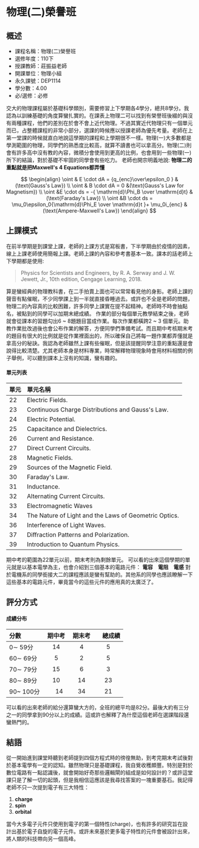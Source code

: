 # 物理(二)榮譽班
## 概述
- 課程名稱：物理(二)榮譽班
- 選修年度：110下
- 授課教師：莊振益老師
- 開課單位：物理小組    
- 永久課號：DEP1114
- 學分數：4.00
- 必/選修：必修

交大的物理課程屬於基礎科學類別，需要修習上下學期各4學分，總共8學分。我認為以訓練基礎的角度算蠻扎實的。在課表上物理二可以找到有榮譽班後綴的與沒有兩種課程，他們的差別在於會不會上近代物理。不過其實近代物理只有一個單元而已，占整體課程的非常小部分，選課的時候應以授課老師為優先考量。老師在上第一堂課的時候就直白地說這學期的課程和上學期很不一樣。物理(一)大多數都是學測範圍的物理，同學們的熟悉度比較高，就算不讀書也可以拿高分。物理(二)則會有許多高中沒有教的內容，微積分會使用到更高的比例，也會用到一些物理(一)所下的結論，對於基礎不牢固的同學會有些吃力。
老師也開宗明義地說: **物理二的重點就是把Maxwell's 4 Equations都弄懂**


$$
\begin{align}
\oint & E \cdot dA = {q_{enc}\over\epsilon_0 }  &(\text{Gauss's Law}) \\
\oint & B \cdot dA = 0 &(\text{Gauss's Law for Magnetism}) \\
\oint &E \cdot ds = -{ \mathrm{d}\Phi_B \over \mathrm{d}t}  &(\text{Faraday's Law}) \\
\oint &B \cdot ds = \mu_0\epsilon_0{\mathrm{d}\Phi_E \over \mathrm{d}t }+ \mu_0i_{enc} &(\text{Ampere-Maxwell's Law})
\end{align}
$$


## 上課模式


在前半學期是到課堂上課，老師的上課方式是寫板書，下半學期由於疫情的因素，線上上課老師使用簡報上課。老師上課的內容和參考書基本一致。課本的話老師上下學期都是使用:

> Physics for Scientists and Engineers, by R. A. Serway and J. W. Jewett, Jr., 10th edition, Cengage Learning, 2018.

算是蠻經典的物理教科書，在二手拍賣上面也可以常常看見他的身影。老師上課的聲音有點催眠，不少同學課上到一半就直接昏睡過去。或許也不全是老師的問題，物理二的內容真的比較困難，許多同學上課實在提不起精神。老師時不時會抽點名，被點到的同學可以加期末總成績。
作業的部分每個單元教學結束之後，老師就會從課本的習題勾出6 ~ 8題題目當成作業。每次作業都橫跨2 ~ 3 個單元。助教作業批改過後也會公布作業的解答，方便同學們準備考試。而且期中考核期末考的題目有很大的比例就是從作業裡面出的，所以確保自己將每一題作業都弄懂就是拿高分的秘訣。我認為老師雖然上課有些催眠，但是該提醒同學注意的重點還是會說得比較清楚。尤其老師本身是材料專業，時常解釋物理現象時會用材料相關的例子舉例，可以聽到課本上沒有的知識，蠻有趣的。

#### 單元列表

單元 | 單元名稱
--------|:-----
22| Electric Fields.
23| Continuous Charge Distributions and Gauss's Law.
24| Electric Potential.
25| Capacitance and Dielectrics.
26| Current and Resistance.
27| Direct Current Circuits.
28| Magnetic Fields.
29| Sources of the Magnetic Field.
30| Faraday's Law.
31| Inductance.
32| Alternating Current Circuits.
33| Electromagnetic Waves
34| The Nature of Light and the Laws of Geometric Optics.
36| Interference of Light Waves.
37| Diffraction Patterns and Polarization.
39| Introduction to Quantum Physics.

期中考的範圍為22單元以前，期末考則為剩餘單元。
可以看的出來這個學期的單元就是以基本電學為主，也會介紹到三個基本的電路元件： **電容**　**電阻**　**電感** 對於電機系的同學銜接大二的課程應該是蠻有幫助的。其他系的同學也應該瞭解一下這些基本的電路元件，畢竟當今的這些元件的應用真的太廣泛了。

## 評分方式

#### 成績分布
分數 | 期中考 | 期末考 |　總成績
:------|:-----:|:---:|:---:|
0∼ 59分     | 14    |4     |5 
60∼ 69分    | 5 　  |2     |5
70∼ 79分    | 15 　 |6      |3
80∼ 89分    | 10　  |14     |23 
90~ 100分   |　14 　|34     |21

可以看的出來老師的給分還算蠻大方的，全班的總平均是82分。最後大約有三分之一的同學拿到90分以上的成績。這或許也解釋了為什麼這個老師在選課階段還蠻熱門的。

## 結語

從一開始進到課堂時聽到老師提到四個方程式時的徬徨無助，到考完期末考試後對於基本電學有一定的認知。雖然物理只是基礎課程，我自覺收穫頗豐。特別是對於數位電路有一點認識後，就會開始好奇那些邏輯閘的組成是如何設計的？或許這堂課只是了解一切的起頭，但是我相信這應該是我尋找答案的一塊重要基石。我記得老師不只一次提到電子有三大特性：
1. **charge** 
2. **spin** 
3. **orbital** 

當今大多電子元件只使用到電子的第一個特性(charge)，也有許多的研究旨在設計出基於電子自旋的電子元件。或許未來基於更多電子特性的元件會被設計出來，將人類的科技帶向另一個高峰。


